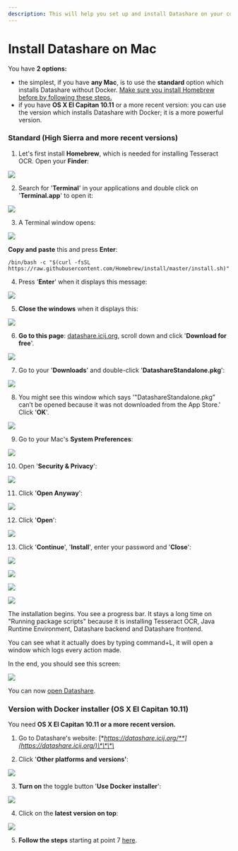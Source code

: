 ```yaml
---
description: This will help you set up and install Datashare on your computer.
---
```


# Install Datashare on Mac

You have **2 options:**

* the simplest, if you have **any Mac**, is to use the **standard** option which installs Datashare without Docker. [Make sure you install Homebrew before by following these steps.](https://icij.gitbook.io/datashare/mac/install-datashare-on-mac#standard-high-sierra-and-more-recent-versions)
* if you have **OS X El Capitan 10.11** or a more recent version: you can use the version which installs Datashare with Docker; it is a more powerful version.



### Standard \(High Sierra and more recent versions\)

 1. Let's first install **Homebrew**, which is needed for installing Tesseract OCR. Open your **Finder**:

![](../.gitbook/assets/screenshot-2020-04-03-at-16.55.39.png)

 2. Search for '**Terminal**' in your applications and double click on '**Terminal.app**' to open it:

![](../.gitbook/assets/screenshot-2020-04-03-at-16.54.02.png)

 3. A Terminal window opens:

![](../.gitbook/assets/screenshot-2020-04-03-at-16.56.50.png)

**Copy and paste** this and press **Enter**: 

```text
/bin/bash -c "$(curl -fsSL https://raw.githubusercontent.com/Homebrew/install/master/install.sh)"
```

 4. Press '**Enter**' when it displays this message:

![](../.gitbook/assets/screenshot-2020-04-03-at-17.09.56.png)

 5. **Close the windows** when it displays this:

![](../.gitbook/assets/screenshot-2020-04-03-at-17.10.26.png)

6. **Go to this page**: [datashare.icij.org](https://datashare.icij.org), scroll down and click '**Download for free**'.

![](../.gitbook/assets/capture-de-cran-2020-09-24-a-09.59.47.png)

  7. Go to your '**Downloads**' and double-click '**DatashareStandalone.pkg**':

![](../.gitbook/assets/screenshot-2020-04-03-at-17.34.40.png)

8. You might see this window which says '"DatashareStandalone.pkg” can’t be opened because it was not downloaded from the App Store.' Click '**OK**'.

![](../.gitbook/assets/7%20%281%29.png)

9. Go to your Mac's **System Preferences**:

![](../.gitbook/assets/8%20%281%29.png)

10. Open '**Security & Privacy**':

![](../.gitbook/assets/screenshot-2020-01-09-at-14.42.10.png)

11. Click '**Open Anyway**':

![](../.gitbook/assets/screenshot-2020-01-09-at-14.42.22.png)

12. Click '**Open**':

![](../.gitbook/assets/screenshot-2020-01-09-at-14.42.29%20%281%29.png)

 

13. Click '**Continue**', '**Install**', enter your password and '**Close**':

![](../.gitbook/assets/screenshot-2020-04-03-at-17.41.03.png)

![](../.gitbook/assets/screenshot-2020-04-03-at-17.41.10.png)

![](../.gitbook/assets/screenshot-2020-04-03-at-17.41.16.png)

![](../.gitbook/assets/screenshot-2020-04-03-at-17.41.23.png)

The installation begins. You see a progress bar. It stays a long time on "Running package scripts" because it is installing Tesseract OCR, Java Runtime Environment, Datashare backend and Datashare frontend.

You can see what it actually does by typing command+L, it will open a window which logs every action made. 

In the end, you should see this screen:

![](../.gitbook/assets/screenshot-2020-04-03-at-17.42.02.png)

You can now [open Datashare](https://icij.gitbook.io/datashare/mac/open-datashare-on-mac).



### Version with Docker installer \(OS X El Capitan 10.11\)

You need **OS X El Capitan 10.11 or a more recent version.**  
  
1. Go to Datashare's website: [**https://datashare.icij.org/**](https://datashare.icij.org/)\*\*\*\*

2. Click '**Other platforms and versions'**:

![](../.gitbook/assets/capture-de-cran-2020-09-24-a-10.07.38.png)

3. **Turn on** the toggle button '**Use Docker installer**':

![](../.gitbook/assets/capture-de-cran-2020-09-24-a-10.08.06.png)

4. Click on the **latest version on top**:

![](../.gitbook/assets/capture-de-cran-2020-09-24-a-10.11.19.png)

 5. **Follow the steps** starting at point 7 [here](https://icij.gitbook.io/datashare/mac/install-datashare-on-mac#standard-high-sierra-and-more-recent-versions).

